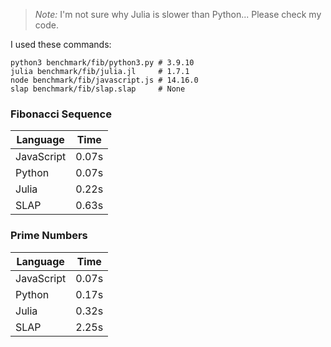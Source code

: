 > *Note:* I'm not sure why Julia is slower than Python... Please check my code.

I used these commands:
```
python3 benchmark/fib/python3.py # 3.9.10
julia benchmark/fib/julia.jl     # 1.7.1
node benchmark/fib/javascript.js # 14.16.0
slap benchmark/fib/slap.slap	 # None
```

### Fibonacci Sequence
| Language  | Time |
| --------- | ---- |
| JavaScript| 0.07s|
| Python    | 0.07s|
| Julia     | 0.22s|
| SLAP	    | 0.63s|


### Prime Numbers
| Language  | Time |
| --------- | ---- |
| JavaScript| 0.07s|
| Python    | 0.17s|
| Julia     | 0.32s|
| SLAP	    | 2.25s|